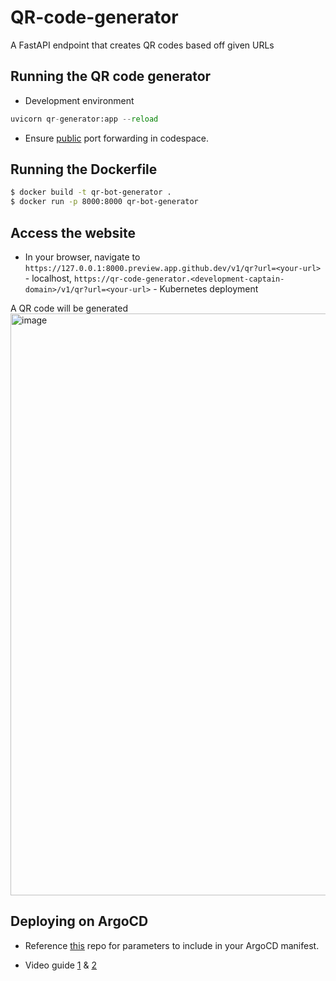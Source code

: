 # QR-code-generator

A FastAPI endpoint that creates QR codes based off given URLs

## Running the QR code generator

- Development environment

```python
uvicorn qr-generator:app --reload
```

- Ensure [public](https://docs.github.com/en/codespaces/managing-codespaces-for-your-organization/restricting-the-visibility-of-forwarded-ports#overview) port forwarding in codespace.

## Running the Dockerfile

```bash
$ docker build -t qr-bot-generator .
$ docker run -p 8000:8000 qr-bot-generator
```

## Access the website

- In your browser, navigate to ```https://127.0.0.1:8000.preview.app.github.dev/v1/qr?url=<your-url>``` - localhost, ```https://qr-code-generator.<development-captain-domain>/v1/qr?url=<your-url>``` - Kubernetes deployment

A QR code will be generated
<img width="931" alt="image" src="https://github.com/GlueOps/github-actions-build-push-containers/assets/49791498/d66f773c-e05c-43db-b978-0bebbb303bb2">

## Deploying on ArgoCD
- Reference [this](https://github.com/GlueOps/project-template-helm-chart-app) repo for parameters to include in your ArgoCD manifest.

- Video guide [1](https://drive.google.com/file/d/1gBThTF1ln-UTrxrMmle6K_0YEXunxBjz/view) & [2](https://drive.google.com/file/d/1gBThTF1ln-UTrxrMmle6K_0YEXunxBjz/view)
